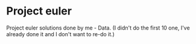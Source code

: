 # Project euler
Project euler solutions done by me - Data.
(I didn't do the first 10 one, I've already done it and I don't want to re-do it.)